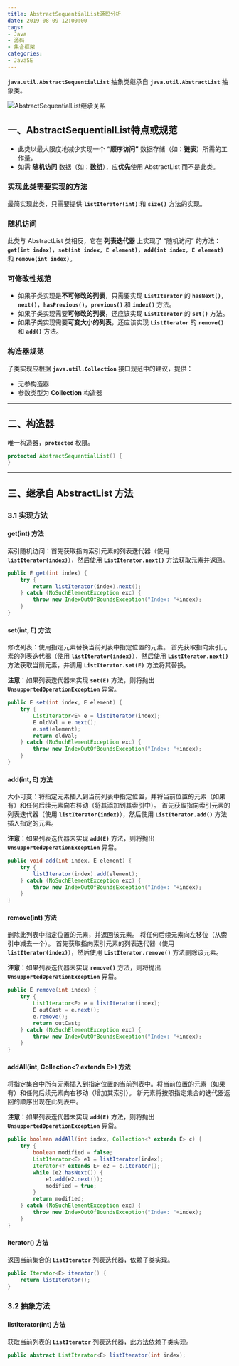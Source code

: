 ```yaml
---
title: AbstractSequentialList源码分析
date: 2019-08-09 12:00:00
tags:
- Java
- 源码
- 集合框架
categories:
- JavaSE
---
```


**`java.util.AbstractSequentialList`** 抽象类继承自 **`java.util.AbstractList`** 抽象类。

![AbstractSequentialList继承关系](/images/javase/AbstractSequentialList-source-analysis/AbstractSequentialList1.png "AbstractSequentialList继承关系")

<!-- more -->

## 一、AbstractSequentialList特点或规范

- 此类以最大限度地减少实现一个 **“顺序访问”** 数据存储（如：**链表**）所需的工作量。
- 如需 **随机访问** 数据（如：**数组**），应**优先**使用 AbstractList 而不是此类。

### 实现此类需要实现的方法

最简实现此类，只需要提供 **`listIterator(int)`** 和 **`size()`** 方法的实现。

### 随机访问

此类与 AbstractList 类相反，它在 **列表迭代器** 上实现了 “随机访问” 的方法：**`get(int index)`**，**`set(int index, E element)`**，**`add(int index, E element)`** 和 **`remove(int index)`**。

### 可修改性规范

- 如果子类实现是**不可修改的列表**，只需要实现 **`ListIterator`** 的 **`hasNext()`**，**`next()`**，**`hasPrevious()`**，**`previous()`** 和 **`index()`** 方法。
- 如果子类实现需要**可修改的列表**，还应该实现 **`ListIterator`** 的 **`set()`** 方法。
- 如果子类实现需要**可变大小的列表**，还应该实现 **`ListIterator`** 的 **`remove()`** 和 **`add()`** 方法。

### 构造器规范

子类实现应根据 **`java.util.Collection`** 接口规范中的建议，提供：
- 无参构造器
- 参数类型为 **Collection** 构造器

---

## 二、构造器

唯一构造器，**`protected`** 权限。
```java
protected AbstractSequentialList() {
}
```

---

## 三、继承自 AbstractList 方法

### 3.1 实现方法

#### get(int) 方法

索引随机访问：首先获取指向索引元素的列表迭代器（使用 **`listIterator(index)`**），然后使用 **`ListIterator.next()`** 方法获取元素并返回。
```java
public E get(int index) {
    try {
        return listIterator(index).next();
    } catch (NoSuchElementException exc) {
        throw new IndexOutOfBoundsException("Index: "+index);
    }
}
```

#### set(int, E) 方法

修改列表：使用指定元素替换当前列表中指定位置的元素。
首先获取指向索引元素的列表迭代器（使用 **`listIterator(index)`**），然后使用 **`ListIterator.next()`** 方法获取当前元素，并调用 **`ListIterator.set(E)`** 方法将其替换。

**注意**：如果列表迭代器未实现 **`set(E)`** 方法，则将抛出 **`UnsupportedOperationException`** 异常。
```java
public E set(int index, E element) {
    try {
        ListIterator<E> e = listIterator(index);
        E oldVal = e.next();
        e.set(element);
        return oldVal;
    } catch (NoSuchElementException exc) {
        throw new IndexOutOfBoundsException("Index: "+index);
    }
}
```

#### add(int, E) 方法

大小可变：将指定元素插入到当前列表中指定位置，并将当前位置的元素（如果有）和任何后续元素向右移动（将其添加到其索引中）。
首先获取指向索引元素的列表迭代器（使用 **`listIterator(index)`**），然后使用 **`ListIterator.add()`** 方法插入指定的元素。

**注意**：如果列表迭代器未实现 **`add(E)`** 方法，则将抛出 **`UnsupportedOperationException`** 异常。
```java
public void add(int index, E element) {
    try {
        listIterator(index).add(element);
    } catch (NoSuchElementException exc) {
        throw new IndexOutOfBoundsException("Index: "+index);
    }
}
```

#### remove(int) 方法


删除此列表中指定位置的元素，并返回该元素。
将任何后续元素向左移位（从索引中减去一个）。
首先获取指向索引元素的列表迭代器（使用 **`listIterator(index)`**），然后使用 **`ListIterator.remove()`** 方法删除该元素。

**注意**：如果列表迭代器未实现 **`remove()`** 方法，则将抛出 **`UnsupportedOperationException`** 异常。
```java
public E remove(int index) {
    try {
        ListIterator<E> e = listIterator(index);
        E outCast = e.next();
        e.remove();
        return outCast;
    } catch (NoSuchElementException exc) {
        throw new IndexOutOfBoundsException("Index: "+index);
    }
}
```

#### addAll(int, Collection<? extends E>) 方法

将指定集合中所有元素插入到指定位置的当前列表中。将当前位置的元素（如果有）和任何后续元素向右移动（增加其索引）。
新元素将按照指定集合的​​迭代器返回的顺序出现在此列表中。

**注意**：如果列表迭代器未实现 **`add(E)`** 方法，则将抛出 **`UnsupportedOperationException`** 异常。
```java
public boolean addAll(int index, Collection<? extends E> c) {
    try {
        boolean modified = false;
        ListIterator<E> e1 = listIterator(index);
        Iterator<? extends E> e2 = c.iterator();
        while (e2.hasNext()) {
            e1.add(e2.next());
            modified = true;
        }
        return modified;
    } catch (NoSuchElementException exc) {
        throw new IndexOutOfBoundsException("Index: "+index);
    }
}
```

#### iterator() 方法

返回当前集合的 **`ListIterator`** 列表迭代器，依赖子类实现。
```java
public Iterator<E> iterator() {
    return listIterator();
}
```

### 3.2 抽象方法

#### listIterator(int) 方法

获取当前列表的 **`ListIterator`** 列表迭代器，此方法依赖子类实现。
```java
public abstract ListIterator<E> listIterator(int index);
```

